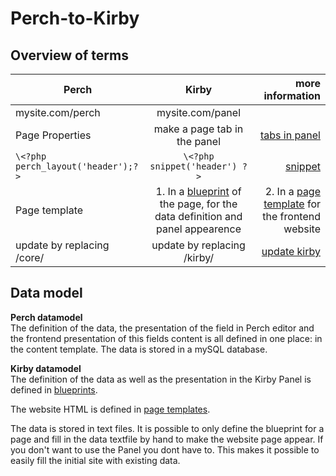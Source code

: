 # Perch-to-Kirby
 
## Overview of terms

| Perch        | Kirby           | more information |  
| ------------- |:-------------:|  -------------:|  
| mysite.com/perch | mysite.com/panel | |  
| Page Properties | make a page tab in the panel  | [tabs in panel](https://getkirby.com/docs/guide/blueprints/tabs) |
|  `\<?php perch_layout('header');?>` | `\<?php snippet('header') ?>` | [snippet](https://getkirby.com/docs/guide/templates/snippets)|
| Page template | 1. In a [blueprint](https://getkirby.com/docs/guide/blueprints/introduction) of the page, for the data definition and panel appearence | 2. In a [page template](https://getkirby.com/docs/guide/templates/basics) for the frontend website |  
| update by replacing /core/ | update by replacing /kirby/ | [update kirby](https://getkirby.com/docs/guide/quickstart#updates) |



## Data model 

**Perch datamodel**  
The definition of the data, the presentation of the field in Perch editor and the frontend presentation of this fields content is all defined in one place: in the content template.
The data is stored in a mySQL database.

**Kirby datamodel**  
The definition of the data as well as the presentation in the Kirby Panel is defined in [blueprints](https://getkirby.com/docs/guide/blueprints/introduction).

The website HTML is defined in [page templates](https://getkirby.com/docs/guide/templates/basics).

The data is stored in text files.
It is possible to only define the blueprint for a page and fill in the data textfile by hand to make the website page appear. If you don't want to use the Panel you dont have to.
This makes it possible to easily fill the initial site with existing data.   




